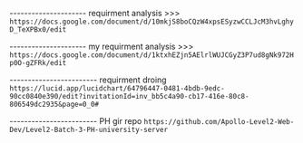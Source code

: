 --------------------- requirment analysis >>> `https://docs.google.com/document/d/10mkjS8boCQzW4xpsESyzwCCLJcM3hvLghyD_TeXPBx0/edit`

--------------------- my requirment analysis >>> `https://docs.google.com/document/d/1ktxhEZjn5AElrlWUJCGyZ3P7ud8gNk972Hp0O-gZFRk/edit`

------------------------ requirment droing `https://lucid.app/lucidchart/64796447-0481-4bdb-9edc-90cc0840e390/edit?invitationId=inv_bb5c4a90-cb17-416e-80c8-806549dc2935&page=0_0#`


------------------------ PH gir repo `https://github.com/Apollo-Level2-Web-Dev/Level2-Batch-3-PH-university-server`

